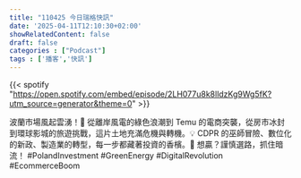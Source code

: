 ```yaml
---
title: "110425 今日瑞格快訊"
date: '2025-04-11T12:10:30+02:00'
showRelatedContent: false
draft: false
categories : ["Podcast"]
tags : ['播客','快訊']
---
```

{{< spotify "https://open.spotify.com/embed/episode/2LH077u8k8lldzKg9Wg5fK?utm_source=generator&theme=0" >}}

波蘭市場風起雲湧！🌊 從離岸風電的綠色浪潮到 Temu 的電商突襲，從房市冰封到環球影城的旅遊挑戰，這片土地充滿危機與轉機。💡 CDPR 的巫師冒險、數位化的新政、製造業的轉型，每一步都藏著投資的香檳。🍾 想贏？謹慎選路，抓住暗流！ #PolandInvestment #GreenEnergy #DigitalRevolution #EcommerceBoom